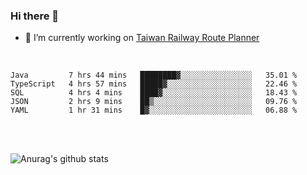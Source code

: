 ### Hi there 👋

- 🔭 I’m currently working on [Taiwan Railway Route Planner](https://github.com/Taiwan-Railway-Route-Planner)

<br/>

<!--START_SECTION:waka-->
```text
Java         7 hrs 44 mins   ████████▓░░░░░░░░░░░░░░░░   35.01 % 
TypeScript   4 hrs 57 mins   █████▓░░░░░░░░░░░░░░░░░░░   22.46 % 
SQL          4 hrs 4 mins    ████▓░░░░░░░░░░░░░░░░░░░░   18.43 % 
JSON         2 hrs 9 mins    ██▒░░░░░░░░░░░░░░░░░░░░░░   09.76 % 
YAML         1 hr 31 mins    █▓░░░░░░░░░░░░░░░░░░░░░░░   06.88 % 
```
<!--END_SECTION:waka-->

<br/>
<br/>

![Anurag's github stats](https://github-readme-stats.vercel.app/api?username=DepickereSven&show_icons=true&theme=tokyonight)



<!--
**DepickereSven/DepickereSven** is a ✨ _special_ ✨ repository because its `README.md` (this file) appears on your GitHub profile.

Here are some ideas to get you started:

- 🔭 I’m currently working on ...
- 🌱 I’m currently learning ...
- 👯 I’m looking to collaborate on ...
- 🤔 I’m looking for help with ...
- 💬 Ask me about ...
- 📫 How to reach me: ...
- 😄 Pronouns: ...
- ⚡ Fun fact: ...
-->
